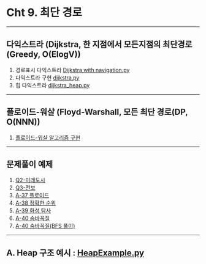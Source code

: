 # Cht 9. 최단 경로 
---
## 다익스트라 (Dijkstra, 한 지점에서 모든지점의 최단경로 (Greedy, O(ElogV))
1. 경로표시 다익스트라 [Dijkstra with navigation.py](https://github.com/20190511/ShortestPathAlgorithm/blob/main/dijkstra/dijkstra%20with%20navigation.py)
2. 다익스트라 구현 [dijkstra.py](https://github.com/20190511/ShortestPathAlgorithm/blob/main/dijkstra/dijkstra.py)
3. 힙 다익스트라 [dijkstra_heap.py](https://github.com/20190511/ShortestPathAlgorithm/blob/main/dijkstra/dijkstra_heap.py "O(ElogV)")
---
## 플로이드-워샬 (Floyd-Warshall, 모든 최단 경로(DP, O(NNN))
1. [플로이드-워샬 알고리즘 구현](https://github.com/20190511/ShortestPathAlgorithm/blob/main/Floyd-Warshall/FloydWarshell.py "O(NNN)")
---
## 문제풀이 예제
1. [Q2-미래도시](https://github.com/20190511/ShortestPathAlgorithm/blob/main/%EB%AC%B8%EC%A0%9C%ED%92%80%EC%9D%B4/Q2-%EB%AF%B8%EB%9E%98%EB%8F%84%EC%8B%9C.py)
2. [Q3-전보](https://github.com/20190511/ShortestPathAlgorithm/blob/main/%EB%AC%B8%EC%A0%9C%ED%92%80%EC%9D%B4/Q3-%EC%A0%84%EB%B3%B4.py)
3. [A-37 플로이드](https://github.com/20190511/ShortestPathAlgorithm/blob/main/%EB%AC%B8%EC%A0%9C%ED%92%80%EC%9D%B4/A-37.py "백준-11404")
4. [A-38 정확한 순위](https://github.com/20190511/ShortestPathAlgorithm/blob/main/%EB%AC%B8%EC%A0%9C%ED%92%80%EC%9D%B4/A-38.py "K대회")
5. [A-39 화성 탐사](https://github.com/20190511/ShortestPathAlgorithm/blob/main/%EB%AC%B8%EC%A0%9C%ED%92%80%EC%9D%B4/A-39.py "ACM-ICPC")
6. [A-40 숨바꼭질](https://github.com/20190511/ShortestPathAlgorithm/blob/main/%EB%AC%B8%EC%A0%9C%ED%92%80%EC%9D%B4/A-40.py "USACO-다익스트라 ")
7. [A-40 숨바꼭질(BFS 풀이)](https://github.com/20190511/ShortestPathAlgorithm/blob/main/%EB%AC%B8%EC%A0%9C%ED%92%80%EC%9D%B4/A-40(BFS).py "USACO-BFS 풀이")
---
A. Heap 구조 예시 : [HeapExample.py](https://github.com/20190511/ShortestPathAlgorithm/blob/main/heap_example.py)
---
